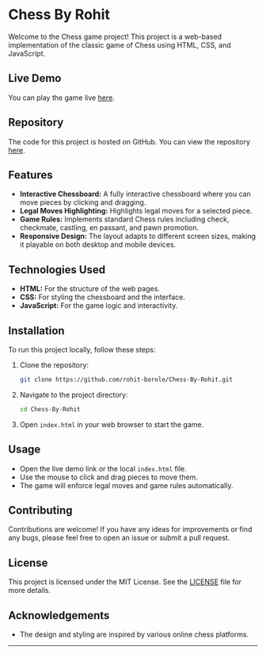 

# Chess By Rohit

Welcome to the Chess game project! This project is a web-based implementation of the classic game of Chess using HTML, CSS, and JavaScript.

## Live Demo

You can play the game live [here](https://rohit-borole.github.io/Chess-By-Rohit/).

## Repository

The code for this project is hosted on GitHub. You can view the repository [here](https://github.com/rohit-borole/Chess-By-Rohit).

## Features

- **Interactive Chessboard:** A fully interactive chessboard where you can move pieces by clicking and dragging.
- **Legal Moves Highlighting:** Highlights legal moves for a selected piece.
- **Game Rules:** Implements standard Chess rules including check, checkmate, castling, en passant, and pawn promotion.
- **Responsive Design:** The layout adapts to different screen sizes, making it playable on both desktop and mobile devices.

## Technologies Used

- **HTML:** For the structure of the web pages.
- **CSS:** For styling the chessboard and the interface.
- **JavaScript:** For the game logic and interactivity.

## Installation

To run this project locally, follow these steps:

1. Clone the repository:
   ```bash
   git clone https://github.com/rohit-borole/Chess-By-Rohit.git
   ```
2. Navigate to the project directory:
   ```bash
   cd Chess-By-Rohit
   ```
3. Open `index.html` in your web browser to start the game.

## Usage

- Open the live demo link or the local `index.html` file.
- Use the mouse to click and drag pieces to move them.
- The game will enforce legal moves and game rules automatically.

## Contributing

Contributions are welcome! If you have any ideas for improvements or find any bugs, please feel free to open an issue or submit a pull request.

## License

This project is licensed under the MIT License. See the [LICENSE](LICENSE) file for more details.

## Acknowledgements

- The design and styling are inspired by various online chess platforms.

---

